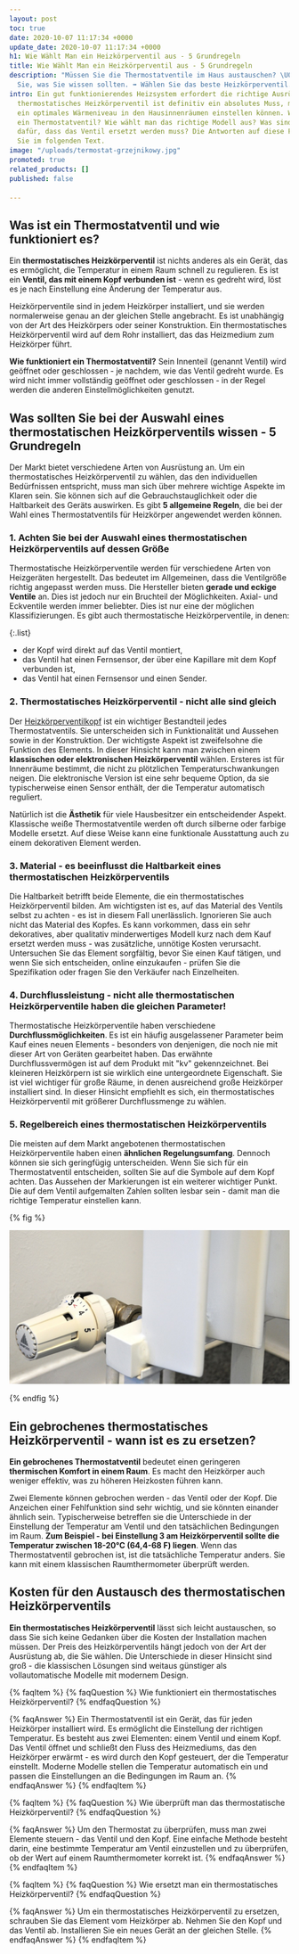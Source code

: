 ```yaml
---
layout: post
toc: true
date: 2020-10-07 11:17:34 +0000
update_date: 2020-10-07 11:17:34 +0000
h1: Wie Wählt Man ein Heizkörperventil aus - 5 Grundregeln
title: Wie Wählt Man ein Heizkörperventil aus - 5 Grundregeln
description: "Müssen Sie die Thermostatventile im Haus austauschen? \U0001F3E0 Prüfen
  Sie, was Sie wissen sollten. ➡️ Wählen Sie das beste Heizkörperventil."
intro: Ein gut funktionierendes Heizsystem erfordert die richtige Ausrüstung. Ein
  thermostatisches Heizkörperventil ist definitiv ein absolutes Muss, mit dem Sie
  ein optimales Wärmeniveau in den Hausinnenräumen einstellen können. Wie funktioniert
  ein Thermostatventil? Wie wählt man das richtige Modell aus? Was sind die Anzeichen
  dafür, dass das Ventil ersetzt werden muss? Die Antworten auf diese Fragen finden
  Sie im folgenden Text.
image: "/uploads/termostat-grzejnikowy.jpg"
promoted: true
related_products: []
published: false

---
```

## Was ist ein Thermostatventil und wie funktioniert es?

Ein **thermostatisches Heizkörperventil** ist nichts anderes als ein Gerät, das es ermöglicht, die Temperatur in einem Raum schnell zu regulieren. Es ist ein **Ventil, das mit einem Kopf verbunden ist** - wenn es gedreht wird, löst es je nach Einstellung eine Änderung der Temperatur aus.

Heizkörperventile sind in jedem Heizkörper installiert, und sie werden normalerweise genau an der gleichen Stelle angebracht. Es ist unabhängig von der Art des Heizkörpers oder seiner Konstruktion. Ein thermostatisches Heizkörperventil wird auf dem Rohr installiert, das das Heizmedium zum Heizkörper führt.

**Wie funktioniert ein Thermostatventil?** Sein Innenteil (genannt Ventil) wird geöffnet oder geschlossen - je nachdem, wie das Ventil gedreht wurde. Es wird nicht immer vollständig geöffnet oder geschlossen - in der Regel werden die anderen Einstellmöglichkeiten genutzt.

## Was sollten Sie bei der Auswahl eines thermostatischen Heizkörperventils wissen - 5 Grundregeln

Der Markt bietet verschiedene Arten von Ausrüstung an. Um ein thermostatisches Heizkörperventil zu wählen, das den individuellen Bedürfnissen entspricht, muss man sich über mehrere wichtige Aspekte im Klaren sein. Sie können sich auf die Gebrauchstauglichkeit oder die Haltbarkeit des Geräts auswirken. Es gibt **5 allgemeine Regeln**, die bei der Wahl eines Thermostatventils für Heizkörper angewendet werden können.

### 1. Achten Sie bei der Auswahl eines thermostatischen Heizkörperventils auf dessen Größe

Thermostatische Heizkörperventile werden für verschiedene Arten von Heizgeräten hergestellt. Das bedeutet im Allgemeinen, dass die Ventilgröße richtig angepasst werden muss. Die Hersteller bieten **gerade und eckige Ventile** an. Dies ist jedoch nur ein Bruchteil der Möglichkeiten. Axial- und Eckventile werden immer beliebter. Dies ist nur eine der möglichen Klassifizierungen. Es gibt auch thermostatische Heizkörperventile, in denen:

{:.list}

* der Kopf wird direkt auf das Ventil montiert,
* das Ventil hat einen Fernsensor, der über eine Kapillare mit dem Kopf verbunden ist,
* das Ventil hat einen Fernsensor und einen Sender.

### 2. Thermostatisches Heizkörperventil - nicht alle sind gleich

Der [Heizkörperventilkopf]() ist ein wichtiger Bestandteil jedes Thermostatventils. Sie unterscheiden sich in Funktionalität und Aussehen sowie in der Konstruktion. Der wichtigste Aspekt ist zweifelsohne die Funktion des Elements. In dieser Hinsicht kann man zwischen einem **klassischen oder elektronischen Heizkörperventil** wählen. Ersteres ist für Innenräume bestimmt, die nicht zu plötzlichen Temperaturschwankungen neigen. Die elektronische Version ist eine sehr bequeme Option, da sie typischerweise einen Sensor enthält, der die Temperatur automatisch reguliert.

Natürlich ist die **Ästhetik** für viele Hausbesitzer ein entscheidender Aspekt. Klassische weiße Thermostatventile werden oft durch silberne oder farbige Modelle ersetzt. Auf diese Weise kann eine funktionale Ausstattung auch zu einem dekorativen Element werden.

### 3. Material - es beeinflusst die Haltbarkeit eines thermostatischen Heizkörperventils

Die Haltbarkeit betrifft beide Elemente, die ein thermostatisches Heizkörperventil bilden. Am wichtigsten ist es, auf das Material des Ventils selbst zu achten - es ist in diesem Fall unerlässlich. Ignorieren Sie auch nicht das Material des Kopfes. Es kann vorkommen, dass ein sehr dekoratives, aber qualitativ minderwertiges Modell kurz nach dem Kauf ersetzt werden muss - was zusätzliche, unnötige Kosten verursacht. Untersuchen Sie das Element sorgfältig, bevor Sie einen Kauf tätigen, und wenn Sie sich entscheiden, online einzukaufen - prüfen Sie die Spezifikation oder fragen Sie den Verkäufer nach Einzelheiten.

### 4. Durchflussleistung - nicht alle thermostatischen Heizkörperventile haben die gleichen Parameter!

Thermostatische Heizkörperventile haben verschiedene **Durchflussmöglichkeiten**. Es ist ein häufig ausgelassener Parameter beim Kauf eines neuen Elements - besonders von denjenigen, die noch nie mit dieser Art von Geräten gearbeitet haben. Das erwähnte Durchflussvermögen ist auf dem Produkt mit "kv" gekennzeichnet. Bei kleineren Heizkörpern ist sie wirklich eine untergeordnete Eigenschaft. Sie ist viel wichtiger für große Räume, in denen ausreichend große Heizkörper installiert sind. In dieser Hinsicht empfiehlt es sich, ein thermostatisches Heizkörperventil mit größerer Durchflussmenge zu wählen.

### 5. Regelbereich eines thermostatischen Heizkörperventils

Die meisten auf dem Markt angebotenen thermostatischen Heizkörperventile haben einen **ähnlichen Regelungsumfang**. Dennoch können sie sich geringfügig unterscheiden. Wenn Sie sich für ein Thermostatventil entscheiden, sollten Sie auf die Symbole auf dem Kopf achten. Das Aussehen der Markierungen ist ein weiterer wichtiger Punkt. Die auf dem Ventil aufgemalten Zahlen sollten lesbar sein - damit man die richtige Temperatur einstellen kann.

{% fig %}

![Regelbereich eines thermostatischen Heizkörperventils](/uploads/termostat-grzejnikowy-1.jpg "Regelbereich eines thermostatischen Heizkörperventils")

{% endfig %}

## Ein gebrochenes thermostatisches Heizkörperventil - wann ist es zu ersetzen?

**Ein gebrochenes Thermostatventil** bedeutet einen geringeren **thermischen Komfort in einem Raum**. Es macht den Heizkörper auch weniger effektiv, was zu höheren Heizkosten führen kann.

Zwei Elemente können gebrochen werden - das Ventil oder der Kopf. Die Anzeichen einer Fehlfunktion sind sehr wichtig, und sie könnten einander ähnlich sein. Typischerweise betreffen sie die Unterschiede in der Einstellung der Temperatur am Ventil und den tatsächlichen Bedingungen im Raum. **Zum Beispiel - bei Einstellung 3 am Heizkörperventil sollte die Temperatur zwischen 18-20°C (64,4-68 F) liegen**. Wenn das Thermostatventil gebrochen ist, ist die tatsächliche Temperatur anders. Sie kann mit einem klassischen Raumthermometer überprüft werden.

## Kosten für den Austausch des thermostatischen Heizkörperventils

**Ein thermostatisches Heizkörperventil** lässt sich leicht austauschen, so dass Sie sich keine Gedanken über die Kosten der Installation machen müssen. Der Preis des Heizkörperventils hängt jedoch von der Art der Ausrüstung ab, die Sie wählen. Die Unterschiede in dieser Hinsicht sind groß - die klassischen Lösungen sind weitaus günstiger als vollautomatische Modelle mit modernem Design.

{% faqItem %}
{% faqQuestion %}
Wie funktioniert ein thermostatisches Heizkörperventil?
{% endfaqQuestion %}

{% faqAnswer %}
Ein Thermostatventil ist ein Gerät, das für jeden Heizkörper installiert wird. Es ermöglicht die Einstellung der richtigen Temperatur. Es besteht aus zwei Elementen: einem Ventil und einem Kopf. Das Ventil öffnet und schließt den Fluss des Heizmediums, das den Heizkörper erwärmt - es wird durch den Kopf gesteuert, der die Temperatur einstellt. Moderne Modelle stellen die Temperatur automatisch ein und passen die Einstellungen an die Bedingungen im Raum an.
{% endfaqAnswer %}
{% endfaqItem %}

{% faqItem %}
{% faqQuestion %}
Wie überprüft man das thermostatische Heizkörperventil?
{% endfaqQuestion %}

{% faqAnswer %}
Um den Thermostat zu überprüfen, muss man zwei Elemente steuern - das Ventil und den Kopf. Eine einfache Methode besteht darin, eine bestimmte Temperatur am Ventil einzustellen und zu überprüfen, ob der Wert auf einem Raumthermometer korrekt ist.
{% endfaqAnswer %}
{% endfaqItem %}

{% faqItem %}
{% faqQuestion %}
Wie ersetzt man ein thermostatisches Heizkörperventil?
{% endfaqQuestion %}

{% faqAnswer %}
Um ein thermostatisches Heizkörperventil zu ersetzen, schrauben Sie das Element vom Heizkörper ab. Nehmen Sie den Kopf und das Ventil ab. Installieren Sie ein neues Gerät an der gleichen Stelle.
{% endfaqAnswer %}
{% endfaqItem %}